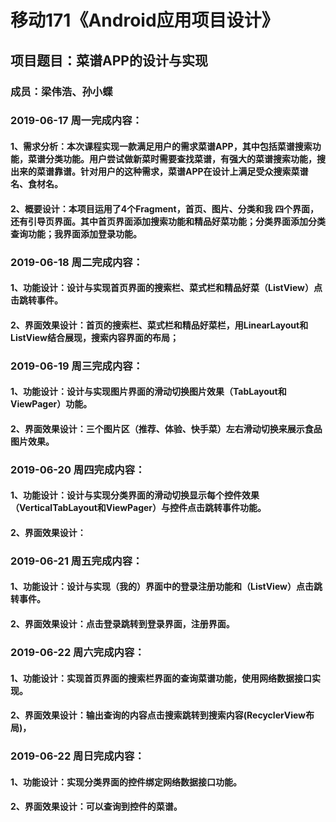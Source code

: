 # 移动171《Android应用项目设计》
## 项目题目：菜谱APP的设计与实现
### 成员：梁伟浩、孙小蝶

### 2019-06-17 周一完成内容：
#### 1、需求分析：本次课程实现一款满足用户的需求菜谱APP，其中包括菜谱搜索功能，菜谱分类功能。用户尝试做新菜时需要查找菜谱，有强大的菜谱搜索功能，搜出来的菜谱靠谱。针对用户的这种需求，菜谱APP在设计上满足受众搜索菜谱名、食材名。
#### 2、概要设计：本项目运用了4个Fragment，首页、图片、分类和我 四个界面，还有引导页界面。其中首页界面添加搜索功能和精品好菜功能；分类界面添加分类查询功能；我界面添加登录功能。


### 2019-06-18 周二完成内容：
#### 1、功能设计：设计与实现首页界面的搜索栏、菜式栏和精品好菜（ListView）点击跳转事件。
#### 2、界面效果设计：首页的搜索栏、菜式栏和精品好菜栏，用LinearLayout和ListView结合展现，搜索内容界面的布局；


### 2019-06-19 周三完成内容：
#### 1、功能设计：设计与实现图片界面的滑动切换图片效果（TabLayout和ViewPager）功能。
#### 2、界面效果设计：三个图片区（推荐、体验、快手菜）左右滑动切换来展示食品图片效果。

### 2019-06-20 周四完成内容：
#### 1、功能设计：设计与实现分类界面的滑动切换显示每个控件效果（VerticalTabLayout和ViewPager）与控件点击跳转事件功能。
#### 2、界面效果设计：

### 2019-06-21 周五完成内容：
#### 1、功能设计：设计与实现（我的）界面中的登录注册功能和（ListView）点击跳转事件。
#### 2、界面效果设计：点击登录跳转到登录界面，注册界面。

### 2019-06-22 周六完成内容：
#### 1、功能设计：实现首页界面的搜索栏界面的查询菜谱功能，使用网络数据接口实现。
#### 2、界面效果设计：输出查询的内容点击搜索跳转到搜索内容(RecyclerView布局)，

### 2019-06-22 周日完成内容：
#### 1、功能设计：实现分类界面的控件绑定网络数据接口功能。
#### 2、界面效果设计：可以查询到控件的菜谱。


